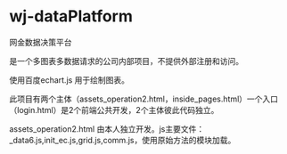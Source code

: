 # wj-dataPlatform
网金数据决策平台

是一个多图表多数据请求的公司内部项目，不提供外部注册和访问。

使用百度echart.js 用于绘制图表。

此项目有两个主体（assets_operation2.html，inside_pages.html）一个入口（login.html）是2个前端公共开发，2个主体彼此代码独立。

assets_operation2.html 由本人独立开发。js主要文件：_data6.js,init_ec.js,grid.js,comm.js，使用原始方法的模块加载。


